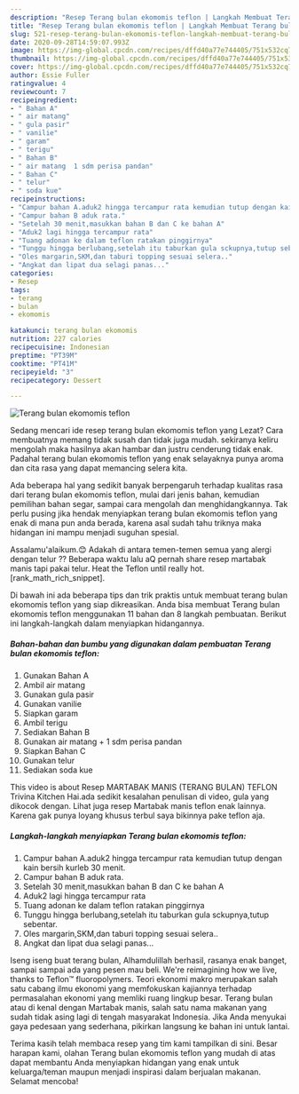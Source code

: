 ```yaml
---
description: "Resep Terang bulan ekomomis teflon | Langkah Membuat Terang bulan ekomomis teflon Yang Bisa Manjain Lidah"
title: "Resep Terang bulan ekomomis teflon | Langkah Membuat Terang bulan ekomomis teflon Yang Bisa Manjain Lidah"
slug: 521-resep-terang-bulan-ekomomis-teflon-langkah-membuat-terang-bulan-ekomomis-teflon-yang-bisa-manjain-lidah
date: 2020-09-28T14:59:07.993Z
image: https://img-global.cpcdn.com/recipes/dffd40a77e744405/751x532cq70/terang-bulan-ekomomis-teflon-foto-resep-utama.jpg
thumbnail: https://img-global.cpcdn.com/recipes/dffd40a77e744405/751x532cq70/terang-bulan-ekomomis-teflon-foto-resep-utama.jpg
cover: https://img-global.cpcdn.com/recipes/dffd40a77e744405/751x532cq70/terang-bulan-ekomomis-teflon-foto-resep-utama.jpg
author: Essie Fuller
ratingvalue: 4
reviewcount: 7
recipeingredient:
- " Bahan A"
- " air matang"
- " gula pasir"
- " vanilie"
- " garam"
- " terigu"
- " Bahan B"
- " air matang  1 sdm perisa pandan"
- " Bahan C"
- " telur"
- " soda kue"
recipeinstructions:
- "Campur bahan A.aduk2 hingga tercampur rata kemudian tutup dengan kain bersih kurleb 30 menit."
- "Campur bahan B aduk rata."
- "Setelah 30 menit,masukkan bahan B dan C ke bahan A"
- "Aduk2 lagi hingga tercampur rata"
- "Tuang adonan ke dalam teflon ratakan pinggirnya"
- "Tunggu hingga berlubang,setelah itu taburkan gula sckupnya,tutup sebentar."
- "Oles margarin,SKM,dan taburi topping sesuai selera.."
- "Angkat dan lipat dua selagi panas..."
categories:
- Resep
tags:
- terang
- bulan
- ekomomis

katakunci: terang bulan ekomomis 
nutrition: 227 calories
recipecuisine: Indonesian
preptime: "PT39M"
cooktime: "PT41M"
recipeyield: "3"
recipecategory: Dessert

---
```



![Terang bulan ekomomis teflon](https://img-global.cpcdn.com/recipes/dffd40a77e744405/751x532cq70/terang-bulan-ekomomis-teflon-foto-resep-utama.jpg)

Sedang mencari ide resep terang bulan ekomomis teflon yang Lezat? Cara membuatnya memang tidak susah dan tidak juga mudah. sekiranya keliru mengolah maka hasilnya akan hambar dan justru cenderung tidak enak. Padahal terang bulan ekomomis teflon yang enak selayaknya punya aroma dan cita rasa yang dapat memancing selera kita.

Ada beberapa hal yang sedikit banyak berpengaruh terhadap kualitas rasa dari terang bulan ekomomis teflon, mulai dari jenis bahan, kemudian pemilihan bahan segar, sampai cara mengolah dan menghidangkannya. Tak perlu pusing jika hendak menyiapkan terang bulan ekomomis teflon yang enak di mana pun anda berada, karena asal sudah tahu triknya maka hidangan ini mampu menjadi suguhan spesial.

Assalamu&#39;alaikum.😊 Adakah di antara temen-temen semua yang alergi dengan telur ?? Beberapa waktu lalu aQ pernah share resep martabak manis tapi pakai telur. Heat the Teflon until really hot. [rank_math_rich_snippet].


Di bawah ini ada beberapa tips dan trik praktis untuk membuat terang bulan ekomomis teflon yang siap dikreasikan. Anda bisa membuat Terang bulan ekomomis teflon menggunakan 11 bahan dan 8 langkah pembuatan. Berikut ini langkah-langkah dalam menyiapkan hidangannya.

<!--inarticleads1-->

##### Bahan-bahan dan bumbu yang digunakan dalam pembuatan Terang bulan ekomomis teflon:

1. Gunakan  Bahan A
1. Ambil  air matang
1. Gunakan  gula pasir
1. Gunakan  vanilie
1. Siapkan  garam
1. Ambil  terigu
1. Sediakan  Bahan B
1. Gunakan  air matang + 1 sdm perisa pandan
1. Siapkan  Bahan C
1. Gunakan  telur
1. Sediakan  soda kue


This video is about Resep MARTABAK MANIS (TERANG BULAN) TEFLON Trivina Kitchen Hai.ada sedikit kesalahan penulisan di video, gula yang dikocok dengan. Lihat juga resep Martabak manis teflon enak lainnya. Karena gak punya loyang khusus terbul saya bikinnya pake teflon aja. 

<!--inarticleads2-->

##### Langkah-langkah menyiapkan Terang bulan ekomomis teflon:

1. Campur bahan A.aduk2 hingga tercampur rata kemudian tutup dengan kain bersih kurleb 30 menit.
1. Campur bahan B aduk rata.
1. Setelah 30 menit,masukkan bahan B dan C ke bahan A
1. Aduk2 lagi hingga tercampur rata
1. Tuang adonan ke dalam teflon ratakan pinggirnya
1. Tunggu hingga berlubang,setelah itu taburkan gula sckupnya,tutup sebentar.
1. Oles margarin,SKM,dan taburi topping sesuai selera..
1. Angkat dan lipat dua selagi panas...


Iseng iseng buat terang bulan, Alhamdulillah berhasil, rasanya enak banget, sampai sampai ada yang pesen mau beli. We&#39;re reimagining how we live, thanks to Teflon™ fluoropolymers. Teori ekonomi makro merupakan salah satu cabang ilmu ekonomi yang memfokuskan kajiannya terhadap permasalahan ekonomi yang memliki ruang lingkup besar. Terang bulan atau di kenal dengan Martabak manis, salah satu nama makanan yang sudah tidak asing lagi di tengah masyarakat Indonesia. Jika Anda menyukai gaya pedesaan yang sederhana, pikirkan langsung ke bahan ini untuk lantai. 

Terima kasih telah membaca resep yang tim kami tampilkan di sini. Besar harapan kami, olahan Terang bulan ekomomis teflon yang mudah di atas dapat membantu Anda menyiapkan hidangan yang enak untuk keluarga/teman maupun menjadi inspirasi dalam berjualan makanan. Selamat mencoba!
